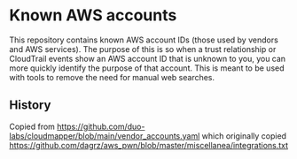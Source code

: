 # Known AWS accounts
This repository contains known AWS account IDs (those used by vendors and AWS services).  The purpose of this is so when a trust relationship or CloudTrail events show an AWS account ID that is unknown to you, you can more quickly identify the purpose of that account. This is meant to be used with tools to remove the need for manual web searches.

## History
Copied from https://github.com/duo-labs/cloudmapper/blob/main/vendor_accounts.yaml which originally copied
https://github.com/dagrz/aws_pwn/blob/master/miscellanea/integrations.txt
